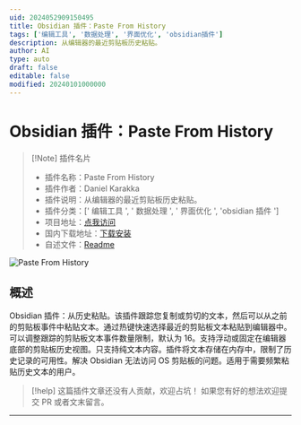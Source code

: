 ```yaml
---
uid: 2024052909150495
title: Obsidian 插件：Paste From History
tags: ['编辑工具', '数据处理', '界面优化', 'obsidian插件']
description: 从编辑器的最近剪贴板历史粘贴。
author: AI
type: auto
draft: false
editable: false
modified: 20240101000000
---
```


# Obsidian 插件：Paste From History

> [!Note] 插件名片
> - 插件名称：Paste From History
> - 插件作者：Daniel Karakka
> - 插件说明：从编辑器的最近剪贴板历史粘贴。
> - 插件分类：[' 编辑工具 ', ' 数据处理 ', ' 界面优化 ', 'obsidian 插件 ']
> - 项目地址：[点我访问](https://github.com/Karakaz/obsidian-paste-from-history)
> - 国内下载地址：[下载安装](https://pkmer.cn/products/plugin/pluginMarket/?paste-from-history)
> - 自述文件：[Readme](https://ghproxy.net/https://raw.githubusercontent.com/Karakaz/obsidian-paste-from-history/master/README.md)

![Paste From History](https://cdn.pkmer.cn/covers/paste-from-history.gif!pkmer)

## 概述

Obsidian 插件：从历史粘贴。该插件跟踪您复制或剪切的文本，然后可以从之前的剪贴板事件中粘贴文本。通过热键快速选择最近的剪贴板文本粘贴到编辑器中。可以调整跟踪的剪贴板文本事件数量限制，默认为 16。支持浮动或固定在编辑器底部的剪贴板历史视图。只支持纯文本内容。插件将文本存储在内存中，限制了历史记录的可用性。解决 Obsidian 无法访问 OS 剪贴板的问题。适用于需要频繁粘贴历史文本的用户。

> [!help]
> 这篇插件文章还没有人贡献，欢迎占坑！
> 如果您有好的想法欢迎提交 PR 或者文末留言。

---



